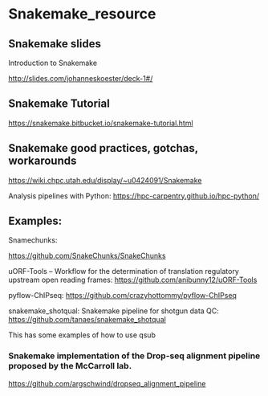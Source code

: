 
# Snakemake_resource

## Snakemake slides

Introduction to Snakemake

http://slides.com/johanneskoester/deck-1#/


## Snakemake Tutorial

https://snakemake.bitbucket.io/snakemake-tutorial.html

## Snakemake good practices, gotchas, workarounds

https://wiki.chpc.utah.edu/display/~u0424091/Snakemake

Analysis pipelines with Python: 
https://hpc-carpentry.github.io/hpc-python/


## Examples:


Snamechunks:

https://github.com/SnakeChunks/SnakeChunks


uORF-Tools – Workflow for the determination of translation regulatory upstream open reading frames: 
https://github.com/anibunny12/uORF-Tools


pyflow-ChIPseq:
https://github.com/crazyhottommy/pyflow-ChIPseq


snakemake_shotqual: Snakemake pipeline for shotgun data QC: 
https://github.com/tanaes/snakemake_shotqual

This has some examples of how to use qsub


### Snakemake implementation of the Drop-seq alignment pipeline proposed by the McCarroll lab.

https://github.com/argschwind/dropseq_alignment_pipeline

